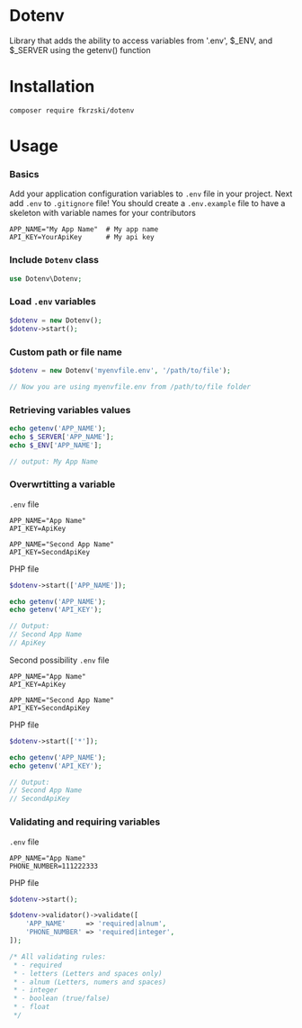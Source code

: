 # Dotenv
Library that adds the ability to access variables from '.env', $_ENV, and $_SERVER using the getenv() function

# Installation
```shell
composer require fkrzski/dotenv
```

# Usage

### Basics
Add your application configuration variables to `.env` file in your project. Next add `.env` to `.gitignore` file! You should create a `.env.example` file to have a skeleton with variable names for your contributors
```shell
APP_NAME="My App Name"  # My app name
API_KEY=YourApiKey      # My api key
```

### Include ` Dotenv ` class
```php
use Dotenv\Dotenv;
```

### Load ` .env ` variables
```php
$dotenv = new Dotenv();
$dotenv->start();
```

### Custom path or file name
```php
$dotenv = new Dotenv('myenvfile.env', '/path/to/file');

// Now you are using myenvfile.env from /path/to/file folder
```

### Retrieving variables values
```php
echo getenv('APP_NAME');
echo $_SERVER['APP_NAME'];
echo $_ENV['APP_NAME'];

// output: My App Name
```

### Overwrtitting a variable
`.env` file
```shell
APP_NAME="App Name"
API_KEY=ApiKey

APP_NAME="Second App Name"
API_KEY=SecondApiKey
```

PHP file
```php
$dotenv->start(['APP_NAME']);

echo getenv('APP_NAME');
echo getenv('API_KEY');

// Output:
// Second App Name
// ApiKey
```

Second possibility
`.env` file
```shell
APP_NAME="App Name"
API_KEY=ApiKey

APP_NAME="Second App Name"
API_KEY=SecondApiKey
```

PHP file
```php
$dotenv->start(['*']);

echo getenv('APP_NAME');
echo getenv('API_KEY');

// Output:
// Second App Name
// SecondApiKey
```

### Validating and requiring variables
`.env` file
```shell
APP_NAME="App Name"
PHONE_NUMBER=111222333
```

PHP file
```php
$dotenv->start();

$dotenv->validator()->validate([
    'APP_NAME'     => 'required|alnum',
    'PHONE_NUMBER' => 'required|integer',
]);

/* All validating rules:
 * - required
 * - letters (Letters and spaces only)
 * - alnum (Letters, numers and spaces)
 * - integer
 * - boolean (true/false)
 * - float
 */ 
```
